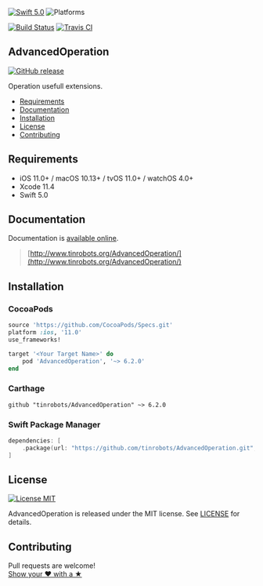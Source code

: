 [![Swift 5.0](https://img.shields.io/badge/Swift-5.0-orange.svg?style=flat)](https://developer.apple.com/swift)
![Platforms](https://img.shields.io/badge/Platform-iOS%2011%2B%20|%20macOS%2010.13+%20|%20tvOS%2011+%20|%20watchOS%204+-blue.svg) 

[![Build Status](https://github.com/tinrobots/AdvancedOperation/workflows/AdvancedOperation%20CI/badge.svg?branch=master)](https://github.com/tinrobots/AdvancedOperation/actions)
[![Travis CI](https://travis-ci.org/tinrobots/AdvancedOperation.svg?branch=master)](https://travis-ci.org/tinrobots/AdvancedOperation)

## AdvancedOperation
[![GitHub release](https://img.shields.io/github/release/tinrobots/AdvancedOperation.svg)](https://github.com/tinrobots/AdvancedOperation/releases) 

Operation usefull extensions.

- [Requirements](#requirements)
- [Documentation](#documentation)
- [Installation](#installation)
- [License](#license)
- [Contributing](#contributing)

## Requirements

- iOS 11.0+ / macOS 10.13+ / tvOS 11.0+ / watchOS 4.0+
- Xcode 11.4
- Swift 5.0

## Documentation

Documentation is [available online](http://www.tinrobots.org/AdvancedOperation/).

> [http://www.tinrobots.org/AdvancedOperation/](http://www.tinrobots.org/AdvancedOperation/)

## Installation

### CocoaPods

```ruby
source 'https://github.com/CocoaPods/Specs.git'
platform :ios, '11.0'
use_frameworks!

target '<Your Target Name>' do
    pod 'AdvancedOperation', '~> 6.2.0'
end
```

### Carthage

```ogdl
github "tinrobots/AdvancedOperation" ~> 6.2.0
```

### Swift Package Manager

```swift
dependencies: [
    .package(url: "https://github.com/tinrobots/AdvancedOperation.git", from: "6.2.0")
]
```

## License

[![License MIT](https://img.shields.io/badge/License-MIT-lightgrey.svg?style=flat)](https://github.com/tinrobots/AdvancedOperation/blob/master/LICENSE.md)

AdvancedOperation is released under the MIT license. See [LICENSE](./LICENSE.md) for details.

## Contributing

Pull requests are welcome!  
[Show your ❤ with a ★](https://github.com/tinrobots/AdvancedOperation/stargazers)
